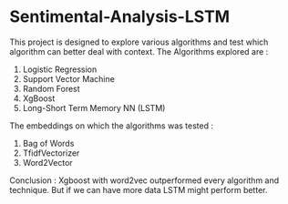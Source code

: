 # Sentimental-Analysis-LSTM
This project is designed to explore various algorithms and test which algorithm can better deal with context.
The Algorithms explored are :
1. Logistic Regression
2. Support Vector Machine
3. Random Forest
4. XgBoost
5. Long-Short Term Memory NN (LSTM)

The embeddings on which the algorithms was tested :
1. Bag of Words
2. TfidfVectorizer
3. Word2Vector

Conclusion : Xgboost with word2vec outperformed every algorithm and technique. But if we can have more data LSTM might perform better. 
